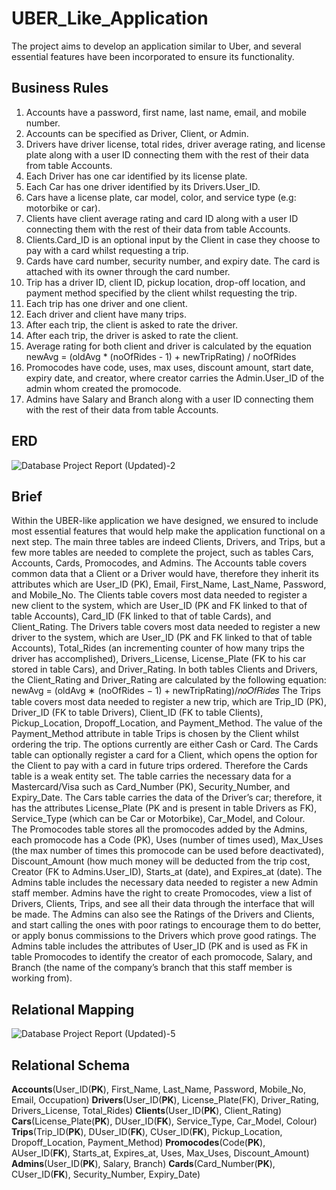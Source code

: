 # UBER_Like_Application
The project aims to develop an application similar to Uber, and several essential features have been incorporated to ensure its functionality.
## Business Rules 
1. Accounts have a password, first name, last name, email, and mobile number. 
2.  Accounts can be specified as Driver, Client, or Admin. 
3.  Drivers have driver license, total rides, driver average rating, and license plate along with a user ID connecting them with the rest of their data from table Accounts. 
4.  Each Driver has one car identified by its license plate. 
5.  Each Car has one driver identified by its Drivers.User_ID. 
6.  Cars have a license plate, car model, color, and service type (e.g: motorbike or car). 
7.  Clients have client average rating and card ID along with a user ID connecting them with the rest of their data from table Accounts. 
8.  Clients.Card_ID is an optional input by the Client in case they choose to pay with a card whilst requesting a trip. 
9.  Cards have card number, security number, and expiry date. The card is attached with its owner through the card number. 
10. Trip has a driver ID, client ID, pickup location, drop-off location, and payment method specified by the client whilst requesting the trip. 
11.  Each trip has one driver and one client. 
12.  Each driver and client have many trips. 
13.  After each trip, the client is asked to rate the driver. 
14.  After each trip, the driver is asked to rate the client. 
15.  Average rating for both client and driver is calculated by the equation newAvg = (oldAvg * (noOfRides - 1) + newTripRating) / noOfRides 
16.  Promocodes have code, uses, max uses, discount amount, start date, expiry date, and creator, where creator carries the Admin.User_ID of the admin whom created the promocode. 
17.  Admins have Salary and Branch along with a user ID connecting them with the rest of their data from table Accounts.
## ERD

![Database Project Report (Updated)-2](https://github.com/mostafa7arafa/UBER_Like_Application/assets/58299212/edd40b86-4854-476a-ba0d-d66293cc897e)

## Brief
Within the UBER-like application we have designed, we ensured to include most essential features that would help make the application functional on a next step. 
The main three tables are indeed Clients, Drivers, and Trips, but a few more tables are needed to complete the project, such as tables Cars, Accounts, Cards, Promocodes, and Admins. 
The Accounts table covers common data that a Client or a Driver would have, therefore they inherit its attributes which are User_ID (PK), Email, First_Name, Last_Name, Password, and Mobile_No. The Clients table covers most data needed to register a new client to the system, which are User_ID (PK and FK linked to that of table Accounts), Card_ID (FK linked to that of table Cards), and Client_Rating. 
The Drivers table covers most data needed to register a new driver to the system, which are User_ID (PK and FK linked to that of table Accounts), Total_Rides (an incrementing counter of how many trips the driver has accomplished), Drivers_License, License_Plate (FK to his car stored in table Cars), and Driver_Rating. 
In both tables Clients and Drivers, the Client_Rating and Driver_Rating are calculated by the following equation: newAvg = (oldAvg ∗ (noOfRides − 1) + newTripRating)/𝑛𝑜𝑂𝑓𝑅𝑖𝑑𝑒𝑠 
The Trips table covers most data needed to register a new trip, which are Trip_ID (PK), Driver_ID (FK to table Drivers), Client_ID (FK to table Clients), Pickup_Location, Dropoff_Location, and Payment_Method. 
The value of the Payment_Method attribute in table Trips is chosen by the Client whilst ordering the trip. The options currently are either Cash or Card. 
The Cards table can optionally register a card for a Client, which opens the option for the Client to pay with a card in future trips ordered. Therefore the Cards table is a weak entity set. The table carries the necessary data for a Mastercard/Visa such as Card_Number (PK), Security_Number, and Expiry_Date. 
The Cars table carries the data of the Driver’s car; therefore, it has the attributes License_Plate (PK and is present in table Drivers as FK), Service_Type (which can be Car or Motorbike), Car_Model, and Colour.  
The Promocodes table stores all the promocodes added by the Admins, each promocode has a Code (PK), Uses (number of times used), Max_Uses (the max number of times this promocode can be used before deactivated), Discount_Amount (how much money will be deducted from the trip cost, Creator (FK to Admins.User_ID), Starts_at (date), and Expires_at (date). 
The Admins table includes the necessary data needed to register a new Admin staff member. Admins have the right to create Promocodes, view a list of Drivers, Clients, Trips, and see all their data through the interface that will be made. The Admins can also see the Ratings of the Drivers and Clients, and start calling the ones with poor ratings to encourage them to do better, or apply bonus commissions to the Drivers which prove good ratings. The Admins table includes the attributes of User_ID (PK and is used as FK in table Promocodes to identify the creator of each promocode, Salary, and Branch (the name of the company’s branch that this staff member is working from).
## Relational Mapping

![Database Project Report (Updated)-5](https://github.com/mostafa7arafa/UBER_Like_Application/assets/58299212/1e151370-505c-4960-9cc9-94b8b4c76862)

## Relational Schema
**Accounts**(User_ID(**PK**), First_Name, Last_Name, Password, Mobile_No, Email, Occupation) 
**Drivers**(User_ID(**PK**), License_Plate(FK), Driver_Rating, Drivers_License, Total_Rides) 
**Clients**(User_ID(**PK**), Client_Rating)
**Cars**(License_Plate(**PK**), DUser_ID(**FK**), Service_Type, Car_Model, Colour) 
**Trips**(Trip_ID(**PK**), DUser_ID(**FK**), CUser_ID(**FK**), Pickup_Location, Dropoff_Location, Payment_Method) 
**Promocodes**(Code(**PK**), AUser_ID(**FK**), Starts_at, Expires_at, Uses, Max_Uses, Discount_Amount) 
**Admins**(User_ID(**PK**), Salary, Branch) 
**Cards**(Card_Number(**PK**), CUser_ID(**FK**), Security_Number, Expiry_Date)
